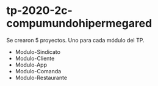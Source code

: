 # tp-2020-2c-compumundohipermegared

Se crearon 5 proyectos. Uno para cada módulo del TP.
* Modulo-Sindicato
* Modulo-Cliente
* Modulo-App
* Modulo-Comanda
* Modulo-Restaurante
